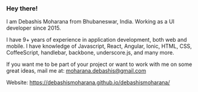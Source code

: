 
### Hey there!
I am Debashis Moharana from Bhubaneswar, India. Working as a UI developer since 2015.

I have 9+ years of experience in application development, both web and mobile.
I have knowledge of Javascript, React, Angular, Ionic, HTML, CSS, CoffeeScript, handlebar, backbone, underscore.js, and many more.

If you want me to be part of your project or want to work with me on some great ideas,
mail me at: moharana.debashis@gmail.com

Website: https://debashismoharana.github.io/debashismoharana/
